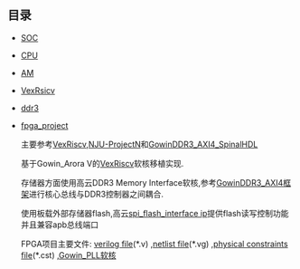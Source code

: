 ## 目录
- [SOC](soc/soc.md)
- [CPU](cpu/cpu.md)
- [AM](abstract-machine/AM.md)
- [VexRsicv](VexRsicv/VexRsicv.md)
- [ddr3](ddr3/ddr3.md)
- [fpga_project](fpga_project/fpga_project.md)

  主要参考[VexRiscv](https://github.com/SpinalHDL/VexRiscv),[NJU-ProjectN](https://github.com/NJU-ProjectN/abstract-machine)和[GowinDDR3_AXI4_SpinalHDL](https://github.com/PaserTech-Hardware/GowinDDR3_AXI4_SpinalHDL.git)
  
  基于Gowin_Arora V的[VexRiscv](https://github.com/SpinalHDL/VexRiscv)软核移植实现.

  存储器方面使用高云DDR3 Memory Interface软核,参考[GowinDDR3_AXI4框架](https://github.com/PaserTech-Hardware/GowinDDR3_AXI4_SpinalHDL.git)进行核心总线与DDR3控制器之间耦合.

  使用板载外部存储器flash,高云[spi_flash_interface ip](fpga_project/src/spi_flash_interface)提供flash读写控制功能并且兼容apb总线端口

  FPGA项目主要文件: [verilog file](fpga_project/src)(\*.v)
  ,[netlist file](fpga_project/impl/gwsynthesis)(\*.vg)
  ,[physical constraints file](fpga_project/src)(\*.cst)
  ,[Gowin_PLL软核](https://github.com/shaw-wu/VEXRSICV/tree/main/fpga_project/src/gowin_pll)
